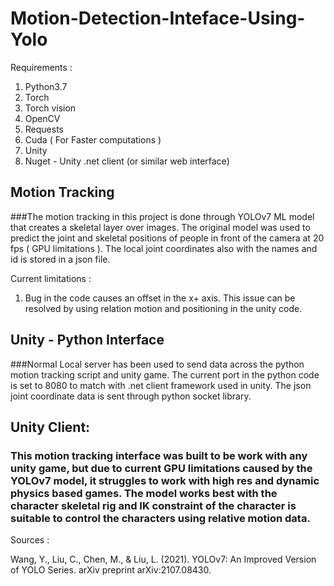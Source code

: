 # Motion-Detection-Inteface-Using-Yolo

Requirements :

  1. Python3.7 
  2. Torch 
  3. Torch vision 
  4. OpenCV
  5. Requests
  6. Cuda ( For Faster computations ) 
  7. Unity 
  8. Nuget - Unity .net client (or similar web interface) 
  

## Motion Tracking 

###The motion tracking in this project is done through YOLOv7 ML model that creates a skeletal layer over images. The original model was used to predict the joint and skeletal positions of people in front of the camera at 20 fps ( GPU limitations ). The local joint coordinates also with the names and id is stored in a json file. 

Current limitations : 
  1. Bug in the code causes an offset in the x+ axis. This issue can be resolved by using relation motion and positioning in the unity code. 

## Unity - Python Interface 

###Normal Local server has been used to send data across the python motion tracking script and unity game. The current port in the python code is set to 8080 to match with .net client framework used in unity. The json joint coordinate data is sent through python socket library. 


## Unity Client:

### This motion tracking interface was built to be work with any unity game, but due to current GPU limitations caused by the YOLOv7 model, it struggles to work with high res and dynamic physics based games. The model works best with the character skeletal rig and IK constraint of the character is suitable to control the characters using relative motion data. 


Sources : 

Wang, Y., Liu, C., Chen, M., & Liu, L. (2021). YOLOv7: An Improved Version of YOLO Series. arXiv preprint arXiv:2107.08430.

